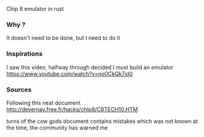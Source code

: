 Chip 8 emulator in rust

### Why ?

It doesn't need to be done, but I need to do it

### Inspirations

I saw this video, halfway through decided I must build an emulator
https://www.youtube.com/watch?v=no0CkQk7id0
### Sources

Following this neat document
http://devernay.free.fr/hacks/chip8/C8TECH10.HTM

turns of the cow gods document contains mistakes which was not known at the time, the community has warned me


